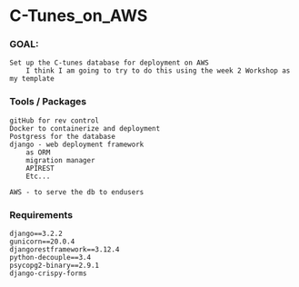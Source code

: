# C-Tunes_on_AWS

### GOAL: ###

    Set up the C-tunes database for deployment on AWS
        I think I am going to try to do this using the week 2 Workshop as my template

### Tools / Packages ###
    gitHub for rev control
    Docker to containerize and deployment
    Postgress for the database
    django - web deployment framework
        as ORM 
        migration manager 
        APIREST
        Etc...

    AWS - to serve the db to endusers

### Requirements
    django==3.2.2
    gunicorn==20.0.4
    djangorestframework==3.12.4
    python-decouple==3.4
    psycopg2-binary==2.9.1
    django-crispy-forms
